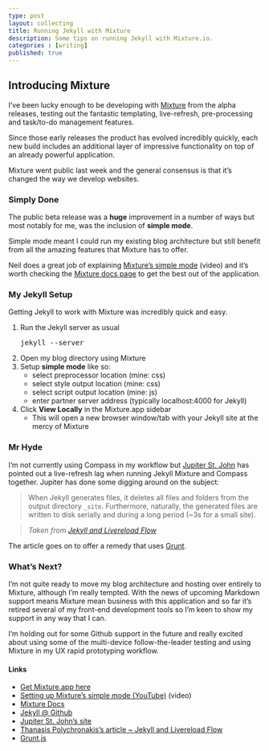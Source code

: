 ```yaml
---
type: post
layout: collecting
title: Running Jekyll with Mixture
description: Some tips on running Jekyll with Mixture.io.
categories : [writing]
published: true
---
```


## Introducing Mixture

I&rsquo;ve been lucky enough to be developing with [Mixture](http://mixture.io) from the alpha releases, testing out the fantastic templating, live-refresh, pre-processing and task/to-do management features.

Since those early releases the product has evolved incredibly quickly, each new build includes an additional layer of impressive functionality on top of an already powerful application.

Mixture went public last week and the general consensus is that it&rsquo;s changed the way we develop websites.

### Simply Done

The public beta release was a **huge** improvement in a number of ways but most notably for me, was the inclusion of **simple mode**.

Simple mode meant I could run my existing blog architecture but still benefit from all the amazing features that Mixture has to offer.

Neil does a great job of explaining [Mixture&rsquo;s simple mode](http://www.youtube.com/watch?feature=player_embedded&v=UxUBvDU0qn4) (video) and it’s worth checking the [Mixture docs page](http://docs.mixture.io/) to get the best out of the application.

### My Jekyll Setup

Getting Jekyll to work with Mixture was incredibly quick and easy.

1. Run the Jekyll server as usual <pre>jekyll --server</pre> 
2. Open my blog directory using Mixture
3. Setup **simple mode** like so:
	* select preprocessor location (mine: css)
	* select style output location (mine: css)
	* select script output location (mine: js)
	* enter partner server address (typically localhost:4000 for Jekyll)
4. Click **View Locally** in the Mixture.app sidebar
	* This will open a new browser window/tab with your Jekyll site at the mercy of Mixture

### Mr Hyde

I&rsquo;m not currently using Compass in my workflow but [Jupiter St. John](http://webcatseo.com/) has pointed out a live-refresh lag when running Jekyll Mixture and Compass together. Jupiter has done some digging around on the subject:

> When Jekyll generates files, it deletes all files and folders from the output directory <code>_site</code>. Furthermore, naturally, the generated files are written to disk serially and during a long period (~3s for a small site).

> *Taken from [Jekyll and Livereload Flow](http://thanpol.as/jekyll/jekyll-and-livereload-flow/)*

The article goes on to offer a remedy that uses [Grunt](http://gruntjs.com/).

### What&rsquo;s Next?

I&rsquo;m not quite ready to move my blog architecture and hosting over entirely to Mixture, although I&rsquo;m really tempted. With the news of upcoming Markdown support means Mixture mean business with this application and so far it&rsquo;s retired several of my front-end development tools so I&rsquo;m keen to show my support in any way that I can.

I&rsquo;m holding out for some Github support in the future and really excited about using some of the multi-device follow-the-leader  testing and using Mixture in my UX rapid prototyping workflow.

#### Links

* [Get Mixture.app here](http://mixture.io)
* [Setting up Mixture&rsquo;s simple mode (YouTube)](http://www.youtube.com/watch?feature=player_embedded&v=UxUBvDU0qn4) (video)
* [Mixture Docs](http://docs.mixture.io)
* [Jekyll @ Github](https://github.com/mojombo/jekyll)
* [Jupiter St. John&rsquo;s site](http://webcatseo.com/)
* [Thanasis Polychronakis&rsquo;s article ~ Jekyll and Livereload Flow](http://thanpol.as/jekyll/jekyll-and-livereload-flow/)
* [Grunt.js](http://gruntjs.com/)
